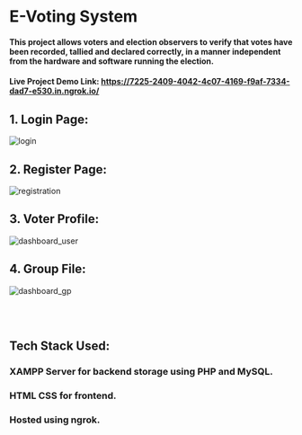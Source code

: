 # E-Voting System
#### This project allows voters and election observers to verify that votes have been recorded, tallied and declared correctly, in a manner independent from the hardware and software running the election.
#### Live Project Demo Link: https://7225-2409-4042-4c07-4169-f9af-7334-dad7-e530.in.ngrok.io/
## 1. Login Page:
![login](https://user-images.githubusercontent.com/84595079/220560309-02688452-0070-4470-9718-daa32819601c.png)
## 2. Register Page:
![registration](https://user-images.githubusercontent.com/84595079/220560741-e5740688-c95e-49c4-b59a-9641514df69f.png)
## 3. Voter Profile:
![dashboard_user](https://user-images.githubusercontent.com/84595079/220560112-90e5b5b9-a5a9-4564-bea4-ace640038c5c.png)
## 4. Group File:
![dashboard_gp](https://user-images.githubusercontent.com/84595079/220559571-24476581-ea52-47ec-83eb-73817278e658.png)

<br>
<br>
<h2>Tech Stack Used: </h2>
<h3>
XAMPP Server for backend storage using PHP and MySQL.
</h3>
<h3>
HTML CSS for frontend.
</h3>
<h3>
Hosted using ngrok.
</h3>

